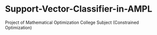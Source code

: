 # Support-Vector-Classifier-in-AMPL
Project of Mathematical Optimization College Subject (Constrained Optimization)
